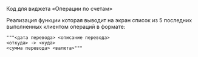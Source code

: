 Код для виджета «Операции по счетам»

Реализация функции
которая выводит на экран список из 5 последних выполненных клиентом операций в формате:

    """<дата перевода> <описание перевода>
    <откуда> -> <куда>
    <сумма перевода> <валюта>"""

